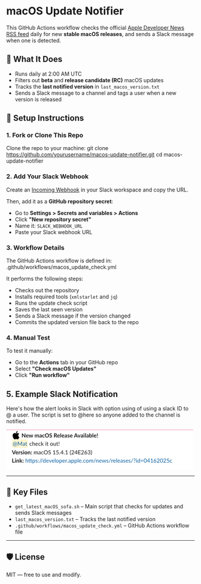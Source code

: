 # macOS Update Notifier

This GitHub Actions workflow checks the official [Apple Developer News RSS feed](https://developer.apple.com/news/releases/rss/releases.rss) daily for new **stable macOS releases**, and sends a Slack message when one is detected.

## 🚀 What It Does

- Runs daily at 2:00 AM UTC
- Filters out **beta** and **release candidate (RC)** macOS updates
- Tracks the **last notified version** in `last_macos_version.txt`
- Sends a Slack message to a channel and tags a user when a new version is released

## 🔧 Setup Instructions

### 1. Fork or Clone This Repo

Clone the repo to your machine:
git clone https://github.com/yourusername/macos-update-notifier.git
cd macos-update-notifier

### 2. Add Your Slack Webhook

Create an [Incoming Webhook](https://api.slack.com/messaging/webhooks) in your Slack workspace and copy the URL.

Then, add it as a **GitHub repository secret**:

- Go to **Settings > Secrets and variables > Actions**
- Click **"New repository secret"**
- Name it: `SLACK_WEBHOOK_URL`
- Paste your Slack webhook URL

### 3. Workflow Details

The GitHub Actions workflow is defined in:
.github/workflows/macos_update_check.yml


It performs the following steps:

- Checks out the repository
- Installs required tools (`xmlstarlet` and `jq`)
- Runs the update check script
- Saves the last seen version
- Sends a Slack message if the version changed
- Commits the updated version file back to the repo

### 4. Manual Test

To test it manually:

- Go to the **Actions** tab in your GitHub repo
- Select **"Check macOS Updates"**
- Click **"Run workflow"**

## 5. Example Slack Notification

Here's how the alert looks in Slack with option using of using a slack ID to @ a user.
The script is set to @here so anyone added to the channel is notified.

![Slack notification example](images/slack_post.png)

---

## 📄 Key Files

- `get_latest_macOS_sofa.sh` – Main script that checks for updates and sends Slack messages
- `last_macos_version.txt` – Tracks the last notified version
- `.github/workflows/macos_update_check.yml` – GitHub Actions workflow file

---

## 🛡 License

MIT — free to use and modify.
